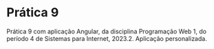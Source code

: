 # Prática 9

Prática 9 com aplicação Angular, da disciplina Programação Web 1, do período 4 de Sistemas para Internet, 2023.2. Aplicação personalizada.
